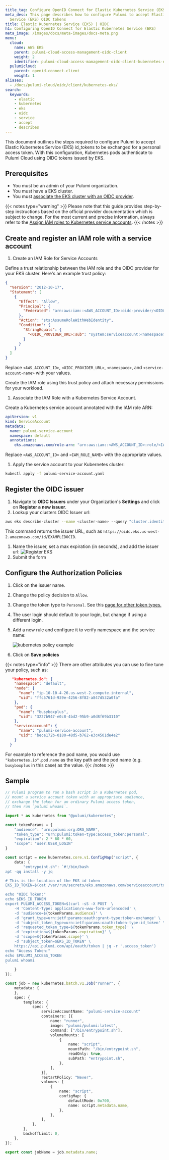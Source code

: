 ```yaml
---
title_tag: Configure OpenID Connect for Elastic Kubernetes Service (EKS) | OIDC
meta_desc: This page describes how to configure Pulumi to accept Elastic Kubernetes
  Service (EKS) OIDC tokens
title: Elastic Kubernetes Service (EKS) | OIDC
h1: Configuring OpenID Connect for Elastic Kubernetes Service (EKS)
meta_image: /images/docs/meta-images/docs-meta.png
menu:
  cloud:
    name: AWS EKS
    parent: pulumi-cloud-access-management-oidc-client
    weight: 2
    identifier: pulumi-cloud-access-management-oidc-client-kubernetes-eks
  pulumicloud:
    parent: openid-connect-client
    weight: 1
aliases:
  - /docs/pulumi-cloud/oidc/client/kubernetes-eks/
search:
  keywords:
    - elastic
    - kubernetes
    - eks
    - oidc
    - service
    - accept
    - describes
---
```


This document outlines the steps required to configure Pulumi to accept Elastic Kubernetes Service (EKS) id_tokens to be exchanged for a personal access token. With this configuration, Kubernetes pods authenticate to Pulumi Cloud using OIDC tokens issued by EKS.

## Prerequisites

* You must be an admin of your Pulumi organization.
* You must have a EKS cluster.
* You must [associate the EKS cluster with an OIDC provider](https://docs.aws.amazon.com/eks/latest/userguide/enable-iam-roles-for-service-accounts.html).

{{< notes type="warning" >}}
Please note that this guide provides step-by-step instructions based on the official provider documentation which is subject to change. For the most current and precise information, always refer to the [Assign IAM roles to Kubernetes service accounts](https://docs.aws.amazon.com/eks/latest/userguide/associate-service-account-role.html).
{{< /notes >}}

## Create and register an IAM role with a service account

1. Create an IAM Role for Service Accounts

Define a trust relationship between the IAM role and the OIDC provider for your EKS cluster. Here's an example trust policy:

```json
{
  "Version": "2012-10-17",
  "Statement": [
    {
      "Effect": "Allow",
      "Principal": {
        "Federated": "arn:aws:iam::<AWS_ACCOUNT_ID>:oidc-provider/<OIDC_PROVIDER_URL>"
      },
      "Action": "sts:AssumeRoleWithWebIdentity",
      "Condition": {
        "StringEquals": {
          "<OIDC_PROVIDER_URL>:sub": "system:serviceaccount:<namespace>:<service-account-name>"
        }
      }
    }
  ]
}
```

Replace `<AWS_ACCOUNT_ID>`, `<OIDC_PROVIDER_URL>`, `<namespace>`, and `<service-account-name>` with your values.

Create the IAM role using this trust policy and attach necessary permissions for your workload.

1. Associate the IAM Role with a Kubernetes Service Account.

Create a Kubernetes service account annotated with the IAM role ARN:

```yaml
apiVersion: v1
kind: ServiceAccount
metadata:
  name: pulumi-service-account
  namespace: default
  annotations:
    eks.amazonaws.com/role-arn: "arn:aws:iam::<AWS_ACCOUNT_ID>:role/<IAM_ROLE_NAME>"
```

Replace `<AWS_ACCOUNT_ID>` and `<IAM_ROLE_NAME>` with the appropriate values.

1. Apply the service account to your Kubernetes cluster:

```bash
kubectl apply -f pulumi-service-account.yaml
```

## Register the OIDC issuer

1. Navigate to **OIDC Issuers** under your Organization's **Settings** and click on **Register a new issuer**.
1. Lookup your clusters OIDC Issuer url:

```bash
aws eks describe-cluster --name <cluster-name> --query "cluster.identity.oidc.issuer" --output text
```

This command returns the issuer URL, such as `https://oidc.eks.us-west-2.amazonaws.com/id/EXAMPLEDOCID`.

1. Name the issuer, set a max expiration (in seconds), and add the issuer url:
![Register EKS](../register-eks.png)
1. Submit the form

## Configure the Authorization Policies

1. Click on the issuer name.
1. Change the policy decision to `Allow`.
1. Change the token type to `Personal`. See this [page for other token types.](../#exchanging-oidc-tokens)
1. The user login should default to your login, but change if using a different login.
1. Add a new rule and configure it to verify namespace and the service name:

   ![kubernetes policy example](../eks-policy.png)

1. Click on **Save policies**

{{< notes type="info" >}}
   There are other attributes you can use to fine tune your policy, such as:

```json
   "kubernetes.io": {
    "namespace": "default",
    "node": {
      "name": "ip-10-10-4-26.us-west-2.compute.internal",
      "uid": "ffc5761d-939e-4256-8f82-a847d532a0fa"
    },
    "pod": {
      "name": "busyboxplus",
      "uid": "3227b947-e0c8-4bd2-95b9-a0d8f69b3110"
    },
    "serviceaccount": {
      "name": "pulumi-service-account",
      "uid": "bece172b-0180-48d5-b762-e3c4501de4e2"
    }
  }
```

For example to reference the pod name, you would use `"kubernetes.io".pod.name` as the key path and the pod name (e.g. `busyboxplus` in this case) as the value.
{{< /notes >}}

## Sample

```typescript
// Pulumi program to run a bash script in a Kubernetes pod,
// mount a service account token with an appropriate audience,
// exchange the token for an ordinary Pulumi access token,
// then run `pulumi whoami`.

import * as kubernetes from "@pulumi/kubernetes";

const tokenParams = {
    "audience": "urn:pulumi:org:ORG_NAME",
    "token_type": "urn:pulumi:token-type:access_token:personal",
    "expiration": 2 * 60 * 60,
    "scope": "user:USER_LOGIN"
}

const script = new kubernetes.core.v1.ConfigMap("script", {
    data: {
        "entrypoint.sh": `#!/bin/bash
apt -qq install -y jq

# This is the location of the EKS id token
EKS_ID_TOKEN=$(cat /var/run/secrets/eks.amazonaws.com/serviceaccount/token)

echo "OIDC Token:"
echo $EKS_ID_TOKEN
export PULUMI_ACCESS_TOKEN=$(curl -sS -X POST  \
    -H 'Content-Type: application/x-www-form-urlencoded' \
    -d 'audience=${tokenParams.audience}' \
    -d 'grant_type=urn:ietf:params:oauth:grant-type:token-exchange' \
    -d 'subject_token_type=urn:ietf:params:oauth:token-type:id_token' \
    -d 'requested_token_type=${tokenParams.token_type}' \
    -d 'expiration=${tokenParams.expiration}' \
    -d 'scope=${tokenParams.scope}' \
    -d "subject_token=$EKS_ID_TOKEN" \
    https://api.pulumi.com/api/oauth/token | jq -r '.access_token')
echo "Access Token:"
echo $PULUMI_ACCESS_TOKEN
pulumi whoami
`
    }
});

const job = new kubernetes.batch.v1.Job("runner", {
    metadata: {
    },
    spec: {
        template: {
            spec: {
                serviceAccountName: "pulumi-service-account"
                containers: [{
                    name: "runner",
                    image: "pulumi/pulumi:latest",
                    command: ["/bin/entrypoint.sh"],
                    volumeMounts: [
                        {
                            name: "script",
                            mountPath: "/bin/entrypoint.sh",
                            readOnly: true,
                            subPath: "entrypoint.sh",
                        },
                    ],
                }],
                restartPolicy: "Never",
                volumes: [
                    {
                        name: "script",
                        configMap: {
                            defaultMode: 0o700,
                            name: script.metadata.name,
                        },
                    },
                ],
            },
        },
        backoffLimit: 0,
    },
});

export const jobName = job.metadata.name;
```
